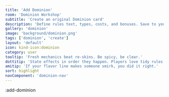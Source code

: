 ```yaml
---
title: 'Add Dominion'
room: 'Dominion Workshop'
subtitle: 'Create an original Dominion card'
description: 'Define rules text, types, costs, and bonuses. Save to your set.'
gallery: 'dominion'
image: 'background/dominion.png'
tags: ['dominion', 'create']
layout: 'default'
icon: kind-icon:dominion
category: user
tooltip: 'Fresh mechanics beat re-skins. Be spicy, be clear.'
dottitip: 'State effects in order they happen. Players love tidy rules.'
amitip: 'If your flavor line makes someone smirk, you did it right.'
sort: highlight
navComponent: 'dominion-nav'
---
```


:add-dominion
